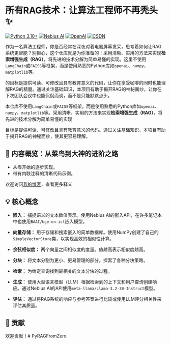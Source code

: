 # 所有RAG技术：让算法工程师不再秃头 ✨

[![Python 3.10+](https://img.shields.io/badge/python-3.10+-blue.svg)](https://www.python.org/downloads/release/python-31016/) [![Nebius AI](https://img.shields.io/badge/Nebius%20AI-API-brightgreen)](https://cloud.nebius.ai/services/llm-embedding) [![OpenAI](https://img.shields.io/badge/OpenAI-API-lightgrey)](https://openai.com/) [![CSDN](https://img.shields.io/badge/CSDN-Blog-black?logo=csdn)](https://lizheng.blog.csdn.net/)

作为一名算法工程师，你是否经常在深夜对着电脑屏幕发呆，思考着如何让RAG系统更智能？别担心，这个仓库就是为你准备的！采用清晰、实用的方法来实现**检索增强生成（RAG）**，将先进的技术分解为简单易懂的实现。这里不使用`LangChain`或`FAISS`等框架，而是使用熟悉的Python库如`openai`、`numpy`、`matplotlib`等。

的目标是提供可读、可修改且具有教育意义的代码，让你在享受咖啡的同时也能理解RAG的精髓。通过关注基础知识，本项目有助于揭开RAG的神秘面纱，让你在下次团队会议中也能侃侃而谈，而不是只能默默点头。

本仓库不使用`LangChain`或`FAISS`等框架，而是使用熟悉的Python库如`openai`、`numpy`、`matplotlib`等。采用清晰、实用的方法来实现**检索增强生成（RAG）**，将先进的技术分解为简单易懂的实现

目标是提供可读、可修改且具有教育意义的代码。通过关注基础知识，本项目有助于揭开RAG的神秘面纱，使其更容易理解。


## 🚀 内容概览：从菜鸟到大神的进阶之路


*   从零开始的逐步实现。
*   带有内联注释的清晰代码示例。

欢迎访问[我的博客](https://blog.csdn.net/qq_36603091)，查看更多释义

## 💡 核心概念

*   **嵌入：**  捕捉语义的文本数值表示。使用Nebius AI的嵌入API，在许多笔记本中也使用`BAAI/bge-en-icl`嵌入模型。

*   **向量存储：**  用于存储和搜索嵌入的简单数据库。使用NumPy创建了自己的`SimpleVectorStore`类，以实现高效的相似性计算。

*   **余弦相似度：**  两个向量之间相似度的度量。值越高表示相似度越高。

*   **分块：**  将文本分割为更小、更易管理的部分。探索了各种分块策略。

*   **检索：**  为给定查询找到最相关的文本分块的过程。

*   **生成：**  使用大型语言模型（LLM）根据检索到的上下文和用户查询创建响应。通过Nebius AI的API使用`meta-llama/Llama-3.2-3B-Instruct`模型。

*   **评估：**  通过将RAG系统的响应与参考答案进行比较或使用LLM评分相关性来评估其质量。

## 🤝 贡献

欢迎贡献！# PyRAGFromZero
